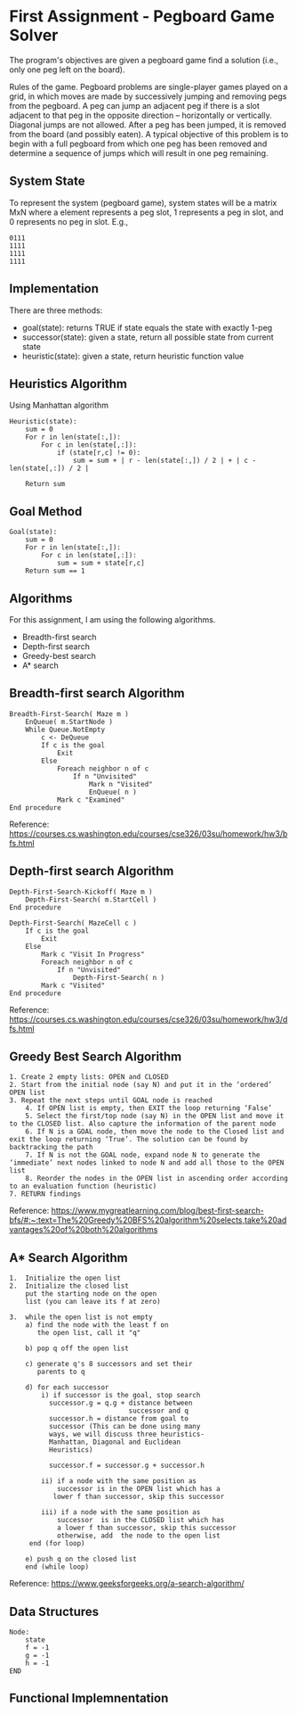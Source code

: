 # First Assignment - Pegboard Game Solver 
The program's objectives are given a pegboard game find a solution (i.e., only one peg left on the board). 

Rules of the game. Pegboard problems are single-player games played on a grid, in which moves are made by successively jumping and removing pegs from the pegboard. A peg can jump an adjacent peg if there is a slot adjacent to that peg in the opposite direction – horizontally or vertically. Diagonal jumps are not allowed. After a peg has been jumped, it is removed from the board (and possibly eaten). A typical objective of this problem is to begin with a full pegboard from which one peg has been removed and determine a sequence of jumps which will result in one peg remaining. 

## System State
To represent the system (pegboard game), system states will be a matrix MxN where a element represents a peg slot, 1 represents a peg in slot, and 0 represents no peg in slot. E.g., 
```
0111
1111
1111
1111
```

## Implementation
There are three methods: 
- goal(state): returns TRUE if state equals the state with exactly 1-peg
- successor(state): given a state, return all possible state from current state 
- heuristic(state): given a state, return heuristic function value

## Heuristics Algorithm
Using Manhattan algorithm
```
Heuristic(state):
    sum = 0
    For r in len(state[:,]):
        For c in len(state[,:]):
            if (state[r,c] != 0):
                sum = sum + | r - len(state[:,]) / 2 | + | c - len(state[,:]) / 2 |

    Return sum  
```

## Goal Method
```
Goal(state):
    sum = 0
    For r in len(state[:,]):
        For c in len(state[,:]):
            sum = sum + state[r,c] 
    Return sum == 1 
```

## Algorithms
For this assignment, I am using the following algorithms. 
- Breadth-first search
- Depth-first search
- Greedy-best search
- A* search

## Breadth-first search Algorithm
```
Breadth-First-Search( Maze m )
    EnQueue( m.StartNode )
    While Queue.NotEmpty 
        c <- DeQueue
        If c is the goal
            Exit
        Else
            Foreach neighbor n of c
                If n "Unvisited"
                    Mark n "Visited"                    
                    EnQueue( n )
            Mark c "Examined"                    
End procedure
```

Reference: https://courses.cs.washington.edu/courses/cse326/03su/homework/hw3/bfs.html 

## Depth-first search Algorithm
```
Depth-First-Search-Kickoff( Maze m )
    Depth-First-Search( m.StartCell )
End procedure

Depth-First-Search( MazeCell c )
    If c is the goal
        Exit
    Else
        Mark c "Visit In Progress"
        Foreach neighbor n of c
            If n "Unvisited"
                Depth-First-Search( n )
        Mark c "Visited"
End procedure
```
Reference: https://courses.cs.washington.edu/courses/cse326/03su/homework/hw3/dfs.html 

## Greedy Best Search Algorithm
```
1. Create 2 empty lists: OPEN and CLOSED
2. Start from the initial node (say N) and put it in the ‘ordered’ OPEN list
3. Repeat the next steps until GOAL node is reached
    4. If OPEN list is empty, then EXIT the loop returning ‘False’
    5. Select the first/top node (say N) in the OPEN list and move it to the CLOSED list. Also capture the information of the parent node
    6. If N is a GOAL node, then move the node to the Closed list and exit the loop returning ‘True’. The solution can be found by backtracking the path
    7. If N is not the GOAL node, expand node N to generate the ‘immediate’ next nodes linked to node N and add all those to the OPEN list
    8. Reorder the nodes in the OPEN list in ascending order according to an evaluation function (heuristic)
7. RETURN findings
```
Reference: https://www.mygreatlearning.com/blog/best-first-search-bfs/#:~:text=The%20Greedy%20BFS%20algorithm%20selects,take%20advantages%20of%20both%20algorithms

## A* Search Algorithm
```
1.  Initialize the open list
2.  Initialize the closed list
    put the starting node on the open 
    list (you can leave its f at zero)

3.  while the open list is not empty
    a) find the node with the least f on 
       the open list, call it "q"

    b) pop q off the open list
  
    c) generate q's 8 successors and set their 
       parents to q
   
    d) for each successor
        i) if successor is the goal, stop search
          successor.g = q.g + distance between 
                              successor and q
          successor.h = distance from goal to 
          successor (This can be done using many 
          ways, we will discuss three heuristics- 
          Manhattan, Diagonal and Euclidean 
          Heuristics)
          
          successor.f = successor.g + successor.h

        ii) if a node with the same position as 
            successor is in the OPEN list which has a 
           lower f than successor, skip this successor

        iii) if a node with the same position as 
            successor  is in the CLOSED list which has
            a lower f than successor, skip this successor
            otherwise, add  the node to the open list
     end (for loop)
  
    e) push q on the closed list
    end (while loop) 
```
Reference: https://www.geeksforgeeks.org/a-search-algorithm/ 

## Data Structures
```
Node:
    state
    f = -1
    g = -1
    h = -1
END
```

## Functional Implemnentation
